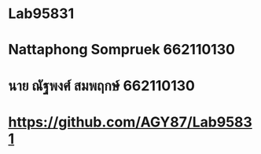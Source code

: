 # Lab95831
# Nattaphong Sompruek 662110130
# นาย ณัฐพงศ์ สมพฤกษ์ 662110130
# https://github.com/AGY87/Lab95831